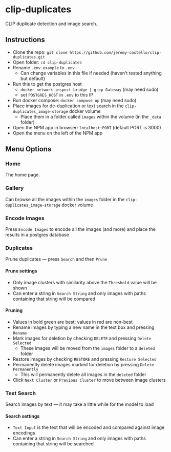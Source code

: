 # clip-duplicates
CLIP duplicate detection and image search.

## Instructions
- Clone the repo: ```git clone https://github.com/jeremy-costello/clip-duplicates.git```
- Open folder: ```cd clip-duplicates```
- Rename ```.env.example``` to ```.env```
  - Can change variables in this file if needed (haven't tested anything but default)
- Run this to get the postgres host
  - ```docker network inspect bridge | grep Gateway``` (may need sudo)
  - set ```POSTGRES_HOST``` in ```.env``` to this IP
- Run docker compose: ```docker compose up``` (may need sudo)
- Place images for de-duplication or text search in the ```clip-duplicates_image-storage``` docker volume
  - Place them in a folder called ```images``` within the volume (in the ```_data``` folder)
- Open the NPM app in browser: ```localhost:PORT``` (default PORT is 3000)
- Open the menu on the left of the NPM app

## Menu Options
### Home
The home page.
### Gallery
Can browse all the images within the ```images``` folder in the ```clip-duplicates_image-storage``` docker volume
### Encode Images
Press ```Encode Images``` to encode all the images (and more) and place the results in a postgres database
### Duplicates
Prune duplicates &mdash; press ```Search``` and then ```Prune```
#### Prune settings
- Only image clusters with similarity above the ```Threshold``` value will be shown
- Can enter a string in ```Search String``` and only images with paths containing that string will be compared
#### Pruning
- Values in bold green are best; values in red are non-best
- Rename images by typing a new name in the text box and pressing ```Rename```
- Mark images for deletion by checking ```DELETE``` and pressing ```Delete Selected```
  - These images will be moved from the ```images``` folder to a ```deleted``` folder
- Restore images by checking ```RESTORE``` and pressing ```Restore Selected```
- Permanently delete images marked for deletion by pressing ```Delete Permanently```
  - This will permanently delete all images in the ```deleted``` folder
- Click ```Next Cluster``` or ```Previous Cluster``` to move between image clusters
### Text Search
Search images by text &mdash; it may take a little while for the model to load
#### Search settings
- ```Text Input``` is the text that will be encoded and compared against image encodings
- Can enter a string in ```Search String``` and only images with paths containing that string will be searched
